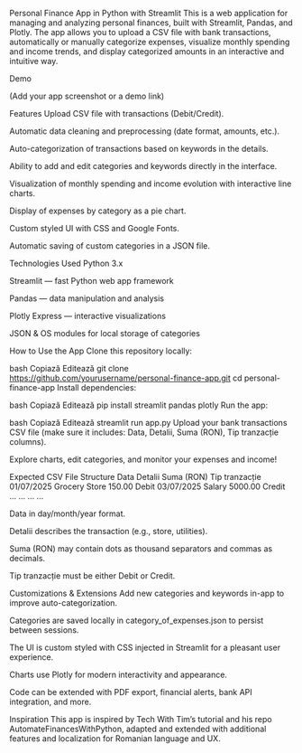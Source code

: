 Personal Finance App in Python with Streamlit
This is a web application for managing and analyzing personal finances, built with Streamlit, Pandas, and Plotly. The app allows you to upload a CSV file with bank transactions, automatically or manually categorize expenses, visualize monthly spending and income trends, and display categorized amounts in an interactive and intuitive way.

Demo

(Add your app screenshot or a demo link)

Features
Upload CSV file with transactions (Debit/Credit).

Automatic data cleaning and preprocessing (date format, amounts, etc.).

Auto-categorization of transactions based on keywords in the details.

Ability to add and edit categories and keywords directly in the interface.

Visualization of monthly spending and income evolution with interactive line charts.

Display of expenses by category as a pie chart.

Custom styled UI with CSS and Google Fonts.

Automatic saving of custom categories in a JSON file.

Technologies Used
Python 3.x

Streamlit — fast Python web app framework

Pandas — data manipulation and analysis

Plotly Express — interactive visualizations

JSON & OS modules for local storage of categories

How to Use the App
Clone this repository locally:

bash
Copiază
Editează
git clone https://github.com/yourusername/personal-finance-app.git
cd personal-finance-app
Install dependencies:

bash
Copiază
Editează
pip install streamlit pandas plotly
Run the app:

bash
Copiază
Editează
streamlit run app.py
Upload your bank transactions CSV file (make sure it includes: Data, Detalii, Suma (RON), Tip tranzacție columns).

Explore charts, edit categories, and monitor your expenses and income!

Expected CSV File Structure
Data	Detalii	Suma (RON)	Tip tranzacție
01/07/2025	Grocery Store	150.00	Debit
03/07/2025	Salary	5000.00	Credit
...	...	...	...

Data in day/month/year format.

Detalii describes the transaction (e.g., store, utilities).

Suma (RON) may contain dots as thousand separators and commas as decimals.

Tip tranzacție must be either Debit or Credit.

Customizations & Extensions
Add new categories and keywords in-app to improve auto-categorization.

Categories are saved locally in category_of_expenses.json to persist between sessions.

The UI is custom styled with CSS injected in Streamlit for a pleasant user experience.

Charts use Plotly for modern interactivity and appearance.

Code can be extended with PDF export, financial alerts, bank API integration, and more.

Inspiration
This app is inspired by Tech With Tim’s tutorial and his repo AutomateFinancesWithPython, adapted and extended with additional features and localization for Romanian language and UX.

